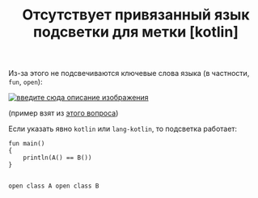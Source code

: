 ﻿---
title: "Отсутствует привязанный язык подсветки для метки [kotlin]"
se.owner.user_id: 1365
se.owner.display_name: "insolor"
se.owner.link: "https://ru.meta.stackoverflow.com/users/1365/insolor"
se.link: "https://ru.meta.stackoverflow.com/questions/10582/%d0%9e%d1%82%d1%81%d1%83%d1%82%d1%81%d1%82%d0%b2%d1%83%d0%b5%d1%82-%d0%bf%d1%80%d0%b8%d0%b2%d1%8f%d0%b7%d0%b0%d0%bd%d0%bd%d1%8b%d0%b9-%d1%8f%d0%b7%d1%8b%d0%ba-%d0%bf%d0%be%d0%b4%d1%81%d0%b2%d0%b5%d1%82%d0%ba%d0%b8-%d0%b4%d0%bb%d1%8f-%d0%bc%d0%b5%d1%82%d0%ba%d0%b8-kotlin"
se.question_id: 10582
se.post_type: question
---
<p>Из-за этого не подсвечиваются ключевые слова языка (в частности, <code>fun</code>, <code>open</code>):</p>
<p><a href="https://i.stack.imgur.com/BcEIH.png" rel="nofollow noreferrer"><img src="https://i.stack.imgur.com/BcEIH.png" alt="введите сюда описание изображения" /></a></p>
<p>(пример взят из <a href="https://ru.stackoverflow.com/q/1147963/1365">этого вопроса</a>)</p>
<p>Если указать явно <code>kotlin</code> или <code>lang-kotlin</code>, то подсветка работает:</p>
<pre class="lang-kotlin prettyprint-override"><code>fun main()
{
    println(A() == B())
}

open class A
open class B
</code></pre>
